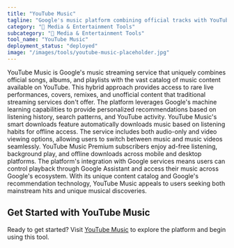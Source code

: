 ```yaml
---
title: "YouTube Music"
tagline: "Google's music platform combining official tracks with YouTube content"
category: "🎵 Media & Entertainment Tools"
subcategory: "🎵 Media & Entertainment Tools"
tool_name: "YouTube Music"
deployment_status: "deployed"
image: "/images/tools/youtube-music-placeholder.jpg"
---
```

YouTube Music is Google's music streaming service that uniquely combines official songs, albums, and playlists with the vast catalog of music content available on YouTube. This hybrid approach provides access to rare live performances, covers, remixes, and unofficial content that traditional streaming services don't offer. The platform leverages Google's machine learning capabilities to provide personalized recommendations based on listening history, search patterns, and YouTube activity. YouTube Music's smart downloads feature automatically downloads music based on listening habits for offline access. The service includes both audio-only and video viewing options, allowing users to switch between music and music videos seamlessly. YouTube Music Premium subscribers enjoy ad-free listening, background play, and offline downloads across mobile and desktop platforms. The platform's integration with Google services means users can control playback through Google Assistant and access their music across Google's ecosystem. With its unique content catalog and Google's recommendation technology, YouTube Music appeals to users seeking both mainstream hits and unique musical discoveries.
## Get Started with YouTube Music

Ready to get started? Visit [YouTube Music](https://youtubemusic.com) to explore the platform and begin using this tool.
